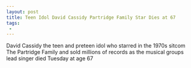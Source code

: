 ```yaml
---
layout: post
title: Teen Idol David Cassidy Partridge Family Star Dies at 67
tags:
 -
---
```

David Cassidy the teen and preteen idol who starred in the 1970s sitcom The Partridge Family and sold millions of records as the musical groups lead singer died Tuesday at age 67
